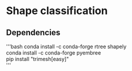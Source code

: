 # Shape classification

## Dependencies
'''bash
conda install -c conda-forge rtree shapely  
conda install -c conda-forge pyembree  
pip install "trimesh[easy]"  
'''